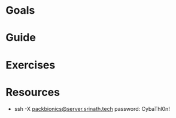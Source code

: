 # Goals

# Guide

# Exercises

# Resources
* ssh -X packbionics@server.srinath.tech
password: CybaThl0n!
